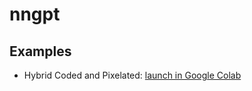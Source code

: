 # nngpt
## Examples
* Hybrid Coded and Pixelated: [launch in Google Colab](https://colab.research.google.com/github/decibelcooper/nngpt/blob/master/notebooks/Hybrid%20Coded%20and%20Pixelated.ipynb)
